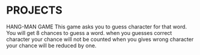 # PROJECTS
HANG-MAN GAME
This game  asks you to guess character for that word. You will get 8 chances to guess a word. 
when you guesses correct character your chance will not be counted when you gives wrong character your chance will be reduced by one.
